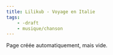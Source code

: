 ```yaml
---
title: Lilikub - Voyage en Italie
tags:
    - -draft
    - musique/chanson
---
```


Page créée automatiquement, mais vide.
